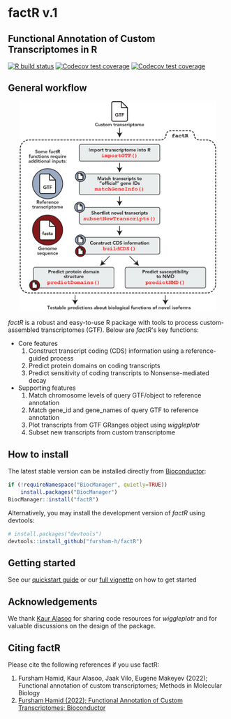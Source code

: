 # **factR v.1**

## Functional Annotation of Custom Transcriptomes in R

<!-- badges: start -->
[![R build status](https://github.com/fursham-h/factR/workflows/R-CMD-check/badge.svg)](https://github.com/fursham-h/factR/actions)
[![Codecov test coverage](https://github.com/fursham-h/factR/workflows/test-coverage/badge.svg)](https://github.com/fursham-h/factR/actions)
[![Codecov test coverage](https://codecov.io/gh/fursham-h/factR/branch/master/graph/badge.svg)](https://app.codecov.io/gh/fursham-h/factR?branch=master)
<!-- badges: end -->
  
## General workflow
<p align="center">
  <img src="man/figures/factR_workflow.png" width="450"/>
</p>

*factR* is a robust and easy-to-use R package with tools to process custom-assembled transcriptomes (GTF). Below are *factR*'s key functions:

* Core features 
  1. Construct transcript coding (CDS) information 
  using a reference-guided process
  2. Predict protein domains on coding transcripts
  3. Predict sensitivity of coding transcripts to Nonsense-mediated decay
* Supporting features 
  1. Match chromosome levels of query GTF/object to reference annotation
  2. Match gene_id and gene_names of query GTF to reference annotation
  3. Plot transcripts from GTF GRanges object using *wiggleplotr*
  4. Subset new transcripts from custom transcriptome

## How to install
The latest stable version can be installed directly from [Bioconductor]():
```r
if (!requireNamespace("BiocManager", quietly=TRUE))
    install.packages("BiocManager")
BiocManager::install("factR")
```

Alternatively, you may install the development version of *factR* using devtools:
```r
# install.packages("devtools")
devtools::install_github("fursham-h/factR")
```

## Getting started
See our [quickstart guide](https://fursham-h.github.io/factR/articles/quickstart.html) or our 
[full vignette](https://fursham-h.github.io/factR/articles/factR.html) on how to get started

## Acknowledgements
We thank [Kaur Alasoo](https://github.com/kauralasoo) for sharing code 
resources for *wiggleplotr* and for valuable discussions on the design 
of the package.

## Citing factR
Please cite the following references if you use factR:

1. Fursham Hamid, Kaur Alasoo, Jaak Vilo, Eugene Makeyev (2022); Functional annotation of custom transcriptomes; Methods in Molecular Biology
2. [Fursham Hamid (2022); Functional Annotation of Custom Transcriptomes; Bioconductor](https://doi.org/doi:10.18129/B9.bioc.factR)






